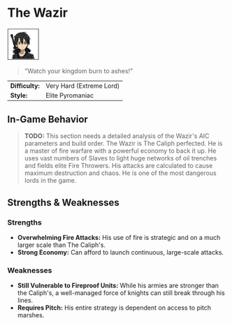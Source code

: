 # The Wazir

![Portrait](./images/wazir_portrait.png)
> "Watch your kingdom burn to ashes!"

| | |
| :--- | :--- |
| **Difficulty:** | Very Hard (Extreme Lord) |
| **Style:** | Elite Pyromaniac |

## In-Game Behavior
> **TODO:** This section needs a detailed analysis of the Wazir's AIC parameters and build order.
The Wazir is The Caliph perfected. He is a master of fire warfare with a powerful economy to back it up. He uses vast numbers of Slaves to light huge networks of oil trenches and fields elite Fire Throwers. His attacks are calculated to cause maximum destruction and chaos. He is one of the most dangerous lords in the game.

## Strengths & Weaknesses
### Strengths
* **Overwhelming Fire Attacks:** His use of fire is strategic and on a much larger scale than The Caliph's.
* **Strong Economy:** Can afford to launch continuous, large-scale attacks.

### Weaknesses
* **Still Vulnerable to Fireproof Units:** While his armies are stronger than the Caliph's, a well-managed force of knights can still break through his lines.
* **Requires Pitch:** His entire strategy is dependent on access to pitch marshes.